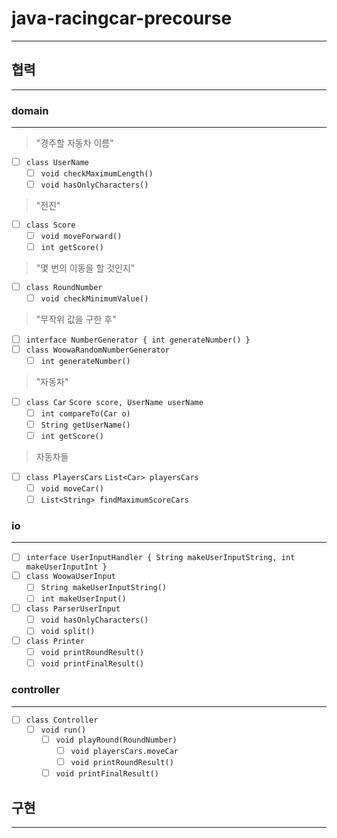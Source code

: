 # java-racingcar-precourse
___

## 협력
___

### domain
___

> "경주할 자동차 이름"

- [ ] `class UserName`
    - [ ] `void checkMaximumLength()`
    - [ ] `void hasOnlyCharacters()`

> "전진"

- [ ] `class Score`
    - [ ] `void moveForward()`
    - [ ] `int getScore()`

> "몇 번의 이동을 할 것인지"

- [ ] `class RoundNumber`
    - [ ] `void checkMinimumValue()`

> "무작위 값을 구한 후"

- [ ] `interface NumberGenerator { int generateNumber() }`
- [ ] `class WoowaRandomNumberGenerator`
    - [ ] `int generateNumber()`

> "자동차"

- [ ] `class Car`
  `Score score, UserName userName`
    - [ ] `int compareTo(Car o)`
    - [ ] `String getUserName()`
    - [ ] `int getScore()`

> 자동차들

- [ ] `class PlayersCars`
  `List<Car> playersCars`
    - [ ] `void moveCar()`
    - [ ] `List<String> findMaximumScoreCars`

### io
___

- [ ] `interface UserInputHandler { String makeUserInputString, int makeUserInputInt }`
- [ ] `class WoowaUserInput`
    - [ ] `String makeUserInputString()`
    - [ ] `int makeUserInput()`

- [ ] `class ParserUserInput`
    - [ ] `void hasOnlyCharacters()`
    - [ ] `void split()`

- [ ] `class Printer`
    - [ ] `void printRoundResult()`
    - [ ] `void printFinalResult()`

### controller
___

- [ ] `class Controller`
    - [ ] `void run()`
        - [ ] `void playRound(RoundNumber)`
            - [ ] `void playersCars.moveCar`
            - [ ] `void printRoundResult()`
        - [ ] `void printFinalResult()`

## 구현

___